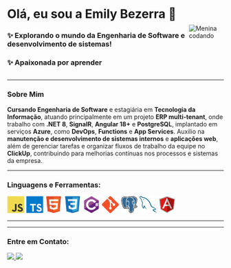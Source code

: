 <div style="display: flex; align-items: center; justify-content: space-between;">
  <div>
    <h1>Olá, eu sou a Emily Bezerra 👋</h1>
    <h3>✨ Explorando o mundo da Engenharia de Software e desenvolvimento de sistemas!</h3>
    <h3>✨ Apaixonada por aprender </h3>
  </div>
  <div>
    <img src="https://github.com/user-attachments/assets/9c55016a-e4e6-4c82-8b2c-217b684d1ef6" alt="Menina codando" width="150" />
  </div>
</div>

---

### Sobre Mim

**Cursando Engenharia de Software** e estagiária em **Tecnologia da Informação**, atuando principalmente em um projeto **ERP multi-tenant**, onde trabalho com **.NET 8**, **SignalR**, **Angular 18+** e **PostgreSQL**, implantado em serviços **Azure**, como **DevOps**, **Functions** e **App Services**. Auxilio na **manutenção e desenvolvimento de sistemas internos** e **aplicações web**, além de gerenciar tarefas e organizar fluxos de trabalho da equipe no **ClickUp**, contribuindo para melhorias contínuas nos processos e sistemas da empresa.

---

### Linguagens e Ferramentas:

<div align="left">
  <img src="https://raw.githubusercontent.com/devicons/devicon/master/icons/javascript/javascript-original.svg" alt="JavaScript" width="40" height="40">
  <img src="https://raw.githubusercontent.com/devicons/devicon/master/icons/typescript/typescript-original.svg" alt="TypeScript" width="40" height="40">
  <img src="https://raw.githubusercontent.com/devicons/devicon/master/icons/html5/html5-original.svg" alt="HTML" width="40" height="40">
  <img src="https://raw.githubusercontent.com/devicons/devicon/master/icons/css3/css3-original.svg" alt="CSS" width="40" height="40">
  <img src="https://raw.githubusercontent.com/devicons/devicon/master/icons/csharp/csharp-original.svg" alt="C#" width="40" height="40">
  <img src="https://raw.githubusercontent.com/devicons/devicon/master/icons/git/git-original.svg" alt="Git" width="40" height="40">
  <img src="https://raw.githubusercontent.com/devicons/devicon/master/icons/postgresql/postgresql-original.svg" alt="PostgreSQL" width="40" height="40">
  <img src="https://raw.githubusercontent.com/devicons/devicon/master/icons/mysql/mysql-original.svg" alt="MySQL" width="40" height="40">
  <img src="https://raw.githubusercontent.com/devicons/devicon/master/icons/angularjs/angularjs-original.svg" alt="Angular" width="40" height="40">
</div>

---


---

### Entre em Contato:

<div align="left">
  <a href="https://www.linkedin.com/in/emilybezerra/" target="_blank">
    <img src="https://img.shields.io/badge/-LinkedIn-%230077B5?style=for-the-badge&logo=linkedin&logoColor=white" target="_blank">
  </a>
  <a href="mailto:emily.bezerra9343@gmail.com" target="_blank">
    <img src="https://img.shields.io/badge/-Email-%23333?style=for-the-badge&logo=gmail&logoColor=white" target="_blank">
  </a>
</div>
